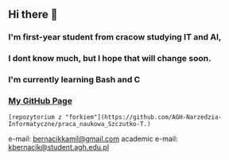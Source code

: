 ## Hi there 👋

### I'm first-year student from cracow studying IT and AI,
### I dont know much, but I hope that will change soon.
### I'm currently learning Bash and C

### [My GitHub Page](https://kamilb28.github.io/KamilBernacik.github.io)

~~~na zajęcia Narzędzia Informatyczne: 
[repozytorium z "forkiem"](https://github.com/AGH-Narzedzia-Informatyczne/praca_naukowa_Szczutko-T.)
~~~

e-mail: bernacikkamil@gmail.com
academic e-mail: kbernacik@student.agh.edu.pl
